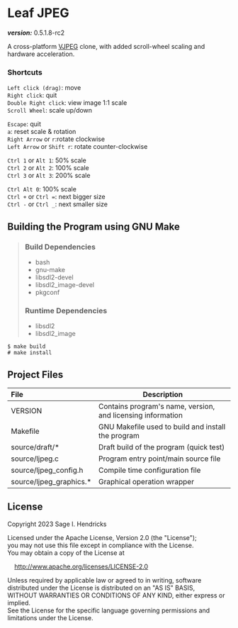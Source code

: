 # Leaf JPEG

___version:___ 0.5.1.8-rc2

A cross-platform [VJPEG](http://stereopsis.com/vjpeg/) clone, with added scroll-wheel scaling and hardware acceleration.

### Shortcuts

`Left click (drag)`: move  
`Right click`: quit  
`Double Right click`: view image 1:1 scale  
`Scroll Wheel`: scale up/down  

`Escape`: quit  
`a`: reset scale & rotation  
`Right Arrow` or `r`:rotate clockwise  
`Left Arrow` or `Shift r`: rotate counter-clockwise  

`Ctrl 1` or `Alt 1`: 50% scale  
`Ctrl 2` or `Alt 2`: 100% scale   
`Ctrl 3` or `Alt 3`: 200% scale  

`Ctrl Alt 0`: 100% scale  
`Ctrl +` or `Ctrl =`: next bigger size  
`Ctrl -` or `Ctrl _`: next smaller size  



## Building the Program using GNU Make

>
> ### Build Dependencies
> 
> - bash
> - gnu-make
> - libsdl2-devel
> - libsdl2\_image-devel
> - pkgconf
>
> ### Runtime Dependencies
>
> - libsdl2
> - libsdl2\_image
> 

```
$ make build
# make install
```

## Project Files

| File | Description |
|:-----|-----------|
| VERSION | Contains program's name, version, and licensing information |
| Makefile | GNU Makefile used to build and install the program |
| source/draft/\* | Draft build of the program (quick test) |
| source/ljpeg.c | Program entry point/main source file |
| source/ljpeg\_config.h | Compile time configuration file |
| source/ljpeg\_graphics.\* | Graphical operation wrapper |


## License

Copyright 2023 Sage I. Hendricks   

Licensed under the Apache License, Version 2.0 (the "License");  
you may not use this file except in compliance with the License.  
You may obtain a copy of the License at  

[//]: # ( add 4 unit "tab" )
&nbsp;&nbsp;&nbsp;&nbsp;<http://www.apache.org/licenses/LICENSE-2.0>  

Unless required by applicable law or agreed to in writing, software  
distributed under the License is distributed on an "AS IS" BASIS,  
WITHOUT WARRANTIES OR CONDITIONS OF ANY KIND, either express or implied.  
See the License for the specific language governing permissions and  
limitations under the License.  

